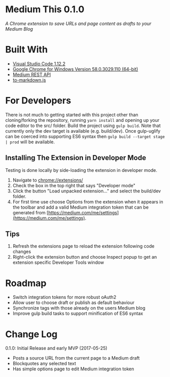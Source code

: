 # Medium This 0.1.0

_A Chrome extension to save URLs and page content as drafts to your Medium Blog_

# Built With

* [Visual Studio Code 1.12.2](https://code.visualstudio.com/)
* [Google Chrome for Windows Version 58.0.3029.110 (64-bit)](https://www.google.com/chrome/)
* [Medium REST API](https://github.com/Medium/medium-api-docs)
* [to-markdown.js](https://github.com/domchristie/to-markdown)

# For Developers

There is not much to getting started with this project other than cloning/forking the repository, running `yarn install` and opening up your code editor to the src/ folder. Build the project using `gulp build`. Note that currently only the dev target is available (e.g. build/dev). Once gulp-uglify can be coerced into
supporting ES6 syntax then `gulp build --target stage | prod` will be available.

## Installing The Extension in Developer Mode

Testing is done locally by side-loading the extension in developer mode. 

1. Navigate to [chrome://extensions/](chrome://extensions/)
1. Check the box in the top right that says "Developer mode"
1. Click the button "Load unpacked extension..." and select the build/dev folder.
1. For first time use choose Options from the extension when it appears in the toolbar and add a valid Medium integration token that can be generated
from [https://medium.com/me/settings](https://medium.com/me/settings).

## Tips
1. Refresh the extensions page to reload the extension following code changes
1. Right-click the extension button and choose Inspect popup to get an extension specific Developer Tools window

# Roadmap

* Switch integration tokens for more robust oAuth2
* Allow user to choose draft or publish as default behaviour
* Synchronize tags with those already on the users Medium blog
* Improve gulp build tasks to support minification of ES6 syntax

# Change Log

0.1.0: Initial Release and early MVP (2017-05-25)
* Posts a source URL from the current page to a Medium draft
* Blockquotes any selected text
* Has simple options page to edit Medium integration token
